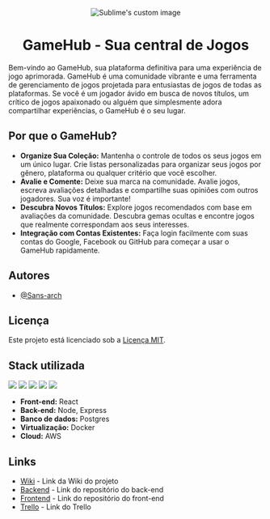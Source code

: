 <p align="center">
  <img src="https://github.com/Sans-arch/gamehub/assets/69471715/19258876-f200-4d12-b98a-71540a8ec0d9" alt="Sublime's custom image"/>
</p>

<h1 style="text-align:center">GameHub - Sua central de Jogos</h1>

Bem-vindo ao GameHub, sua plataforma definitiva para uma experiência de jogo aprimorada. GameHub é uma comunidade vibrante e uma ferramenta de gerenciamento de jogos projetada para entusiastas de jogos de todas as plataformas. Se você é um jogador ávido em busca de novos títulos, um crítico de jogos apaixonado ou alguém que simplesmente adora compartilhar experiências, o GameHub é o seu lugar.

## Por que o GameHub?
* **Organize Sua Coleção:** Mantenha o controle de todos os seus jogos em um único lugar. Crie listas personalizadas para organizar seus jogos por gênero, plataforma ou qualquer critério que você escolher.
* **Avalie e Comente:** Deixe sua marca na comunidade. Avalie jogos, escreva avaliações detalhadas e compartilhe suas opiniões com outros jogadores. Sua voz é importante!
* **Descubra Novos Títulos:** Explore jogos recomendados com base em avaliações da comunidade. Descubra gemas ocultas e encontre jogos que realmente correspondam aos seus interesses.
* **Integração com Contas Existentes:** Faça login facilmente com suas contas do Google, Facebook ou GitHub para começar a usar o GameHub rapidamente.

## Autores

- [@Sans-arch](https://github.com/Sans-arch)

## Licença

Este projeto está licenciado sob a [Licença MIT](LICENSE).


## Stack utilizada
<div>
  <span>
    <img src="https://img.shields.io/badge/postgres-%23316192.svg?style=for-the-badge&logo=postgresql&logoColor=white" />
  </span>
  <span>
    <img src="https://img.shields.io/badge/node.js-6DA55F?style=for-the-badge&logo=node.js&logoColor=white" />
  </span>
  <span>
    <img src="https://img.shields.io/badge/express.js-%23404d59.svg?style=for-the-badge&logo=express&logoColor=%2361DAFB" />
  </span>
  <span>
    <img src="https://img.shields.io/badge/docker-%230db7ed.svg?style=for-the-badge&logo=docker&logoColor=white" />
  </span>
  <span>
    <img src="https://img.shields.io/badge/AWS-%23FF9900.svg?style=for-the-badge&logo=amazon-aws&logoColor=white" />
  </span>
</div>

* **Front-end:** React
* **Back-end:** Node, Express
* **Banco de dados:** Postgres 
* **Virtualização:** Docker
* **Cloud:** AWS


## Links

- [Wiki](https://github.com/Sans-arch/gamehub/wiki) - Link da Wiki do projeto
- [Backend](https://github.com/Sans-arch/gamehub-backend) - Link do repositório do back-end
- [Frontend](https://github.com/Sans-arch/gamehub-frontend) - Link do repositório do front-end
- [Trello](https://trello.com/b/nTOfUouD/tcc-portf%C3%B3lio) - Link do Trello
